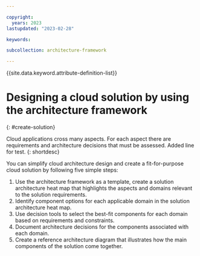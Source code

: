 ```yaml
---

copyright:
  years: 2023
lastupdated: "2023-02-28"

keywords:

subcollection: architecture-framework

---
```


{{site.data.keyword.attribute-definition-list}}


# Designing a cloud solution by using the architecture framework
{: #create-solution}

Cloud applications cross many aspects. For each aspect there are requirements and architecture decisions that must be assessed.
Added line for test.
{: shortdesc}

You can simplify cloud architecture design and create a fit-for-purpose cloud solution by following five simple steps:

1. Use the architecture framework as a template, create a solution architecture heat map that highlights the aspects and domains relevant to the solution requirements.
2. Identify component options for each applicable domain in the solution architecture heat map.
3. Use decision tools to select the best-fit components for each domain based on requirements and constraints.
4. Document architecture decisions for the components associated with each domain.
5. Create a reference architecture diagram that illustrates how the main components of the solution come together.
